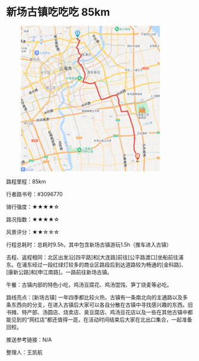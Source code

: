 # 新场古镇吃吃吃 85km

<figure><img src="../.gitbook/assets/新场古镇.png" alt="" width="375"><figcaption></figcaption></figure>

路程里程：85km

行者路书号：#3096770

骑行强度：★★★★☆

路况指数：★★★★☆

风景评分：★★☆☆☆

行程总耗时：总耗时9.5h，其中包含新场古镇游玩1.5h（推车进入古镇）

去程、返程相同：北区出发沿\[四平路]和\[大连路]前往\[公平路渡口]坐船前往浦东。在浦东经过一段红绿灯较多的商业区路段后到达道路较为畅通的\[金科路]、\[康新公路]和\[申江南路]。一路前往新场古镇。

午餐：古镇内部的特色小吃，鸡汤豆腐花、鸡汤馄饨、笋丁烧麦等必吃。

路线亮点：\[新场古镇] 一年四季都比较火热，古镇有一条南北向的主通路以及多条东西向的分支，在进入古镇后大家可以各自分散在古镇中寻找感兴趣的东西。旧书摊、特产部、汤圆店、烧卖店、臭豆腐店、鸡汤豆花店以及一些在其他古镇中都能见到的“网红店”都还值得一逛，在活动时间结束后大家在北出口集合，一起准备回校。

推送参考链接：N/A

整理人：王凯航
